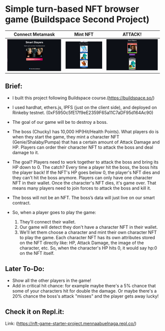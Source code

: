 # Simple turn-based NFT browser game (Buildspace Second Project)
<!-- 
![This is an image for the dapp UI](./images/p2_1.png)
![This is an image for the dapp UI](./images/p2_2.png)
![This is an image for the dapp UI](./images/p2_3.png) -->
  Connect Metamask             |    Mint NFT           |      ATTACK!
:-------------------------:|:-------------------------:|:-------------------------:
![](./images/p2_1.png)  |  ![](./images/p2_2.png) |  ![](./images/p2_3.png)

## Brief:

- I built this project following Buildspace course.(https://buildspace.so/)
- I used hardhat, ethers.js, IPFS (just on the client side), and deployed on Rinkeby testnet. (0xF5950c5fE17f9eE2359F65a11C7aDF95d164Ac90)
- The goal of our game will be to destroy a boss.
- The boss (Chucky) has 10,000 HP(Hit/Health Points). What players do is when they start the game, they mint a character NFT (Genie/Shalaby/Pumpa) that has a certain amount of Attack Damage and HP. Players can order their character NFT to attack the boss and deal damage to it.
- The goal? Players need to work together to attack the boss and bring its HP down to 0. The catch? Every time a player hit the boss, the boss hits the player back! If the NFT's HP goes below 0, the player's NFT dies and they can't hit the boss anymore. Players can only have one character NFT in their wallet. Once the character's NFT dies, it's game over. That means many players need to join forces to attack the boss and kill it.
- The boss will not be an NFT. The boss’s data will just live on our smart contract.

- So, when a player goes to play the game:
  1) They'll connect their wallet.
  2) Our game will detect they don't have a character NFT in their wallet.
  3) We'll let them choose a character and mint their own character NFT to play the game. Each character NFT has its own attributes stored on the NFT directly like: HP, Attack Damage, the image of the character, etc. So, when the character's HP hits 0, it would say hp:0 on the NFT itself.

## Later To-Do:
- Show all the other players in the game!
- Add in critical hit chance: for example maybe there's a 5% chance that some of your characters hit for double the damage. Or maybe there's a 20% chance the boss's attack "misses" and the player gets away lucky!

## Check it on Repl.it:
Link: (https://nft-game-starter-project.mennaabuelnaga.repl.co/)